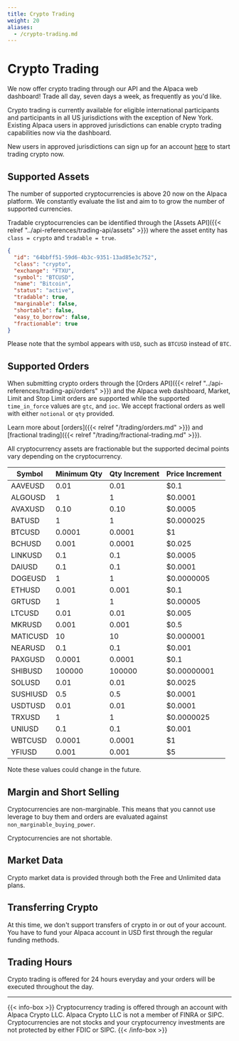 ```yaml
---
title: Crypto Trading
weight: 20
aliases:
  - /crypto-trading.md
---
```


# Crypto Trading

We now offer crypto trading through our API and the Alpaca web dashboard! Trade all day, seven days a week, as frequently as you'd like.

Crypto trading is currently available for eligible international participants and participants in all US jurisdictions with the exception of New York. Existing Alpaca users in approved jurisdictions can enable crypto trading capabilities now via the dashboard.

New users in approved jurisdictions can sign up for an account [here](https://app.alpaca.markets/signup) to start trading crypto now.

## Supported Assets

The number of supported cryptocurrencies is above 20 now on the Alpaca platform. We
constantly evaluate the list and aim to to grow the number of supported
currencies.

Tradable cryptocurrencies can be identified through the [Assets API]({{< relref "../api-references/trading-api/assets" >}}) where the asset entity has `class = crypto` and `tradable = true`.

```json
{
  "id": "64bbff51-59d6-4b3c-9351-13ad85e3c752",
  "class": "crypto",
  "exchange": "FTXU",
  "symbol": "BTCUSD",
  "name": "Bitcoin",
  "status": "active",
  "tradable": true,
  "marginable": false,
  "shortable": false,
  "easy_to_borrow": false,
  "fractionable": true
}
```

Please note that the symbol appears with `USD`, such as `BTCUSD` instead of `BTC`.

## Supported Orders

When submitting crypto orders through the [Orders API]({{< relref "../api-references/trading-api/orders" >}}) and the Alpaca web dashboard, Market, Limit and Stop Limit orders are supported while the supported
`time_in_force` values are `gtc`, and `ioc`. We accept fractional
orders as well with either `notional` or `qty` provided.

Learn more about [orders]({{< relref "/trading/orders.md" >}}) and [fractional trading]({{< relref "/trading/fractional-trading.md" >}}).

All cryptocurrency assets are fractionable but the supported decimal points vary depending on the cryptocurrency.

| Symbol   | Minimum Qty | Qty Increment | Price Increment |
| -------- | ----------- | ------------- | --------------- |
| AAVEUSD  | 0.01        | 0.01          | $0.1            |
| ALGOUSD  | 1           | 1             | $0.0001         |
| AVAXUSD  | 0.10        | 0.10          | $0.0005         |
| BATUSD   | 1           | 1             | $0.000025       |
| BTCUSD   | 0.0001      | 0.0001        | $1              |
| BCHUSD   | 0.001       | 0.0001        | $0.025          |
| LINKUSD  | 0.1         | 0.1           | $0.0005         |
| DAIUSD   | 0.1         | 0.1           | $0.0001         |
| DOGEUSD  | 1           | 1             | $0.0000005      |
| ETHUSD   | 0.001       | 0.001         | $0.1            |
| GRTUSD   | 1           | 1             | $0.00005        |
| LTCUSD   | 0.01        | 0.01          | $0.005          |
| MKRUSD   | 0.001       | 0.001         | $0.5            |
| MATICUSD | 10          | 10            | $0.000001       |
| NEARUSD  | 0.1         | 0.1           | $0.001          |
| PAXGUSD  | 0.0001      | 0.0001        | $0.1            |
| SHIBUSD  | 100000      | 100000        | $0.00000001     |
| SOLUSD   | 0.01        | 0.01          | $0.0025         |
| SUSHIUSD | 0.5         | 0.5           | $0.0001         |
| USDTUSD  | 0.01        | 0.01          | $0.0001         |
| TRXUSD   | 1           | 1             | $0.0000025      |
| UNIUSD   | 0.1         | 0.1           | $0.001          |
| WBTCUSD  | 0.0001      | 0.0001        | $1              |
| YFIUSD   | 0.001       | 0.001         | $5              |

Note these values could change in the future.

## Margin and Short Selling

Cryptocurrencies are non-marginable. This means that you cannot use leverage to
buy them and orders are evaluated against `non_marginable_buying_power`.

Cryptocurrencies are not shortable.

## Market Data

Crypto market data is provided through both the Free and Unlimited data plans.

## Transferring Crypto

At this time, we don't support transfers of crypto in or out of your account.
You have to fund your Alpaca account in USD first through the regular funding
methods.

## Trading Hours

Crypto trading is offered for 24 hours everyday and your orders will be executed
throughout the day.

---

{{< info-box >}} Cryptocurrency trading is offered through an account with
Alpaca Crypto LLC. Alpaca Crypto LLC is not a member of FINRA or SIPC.
Cryptocurrencies are not stocks and your cryptocurrency investments are not
protected by either FDIC or SIPC. {{< /info-box >}}
